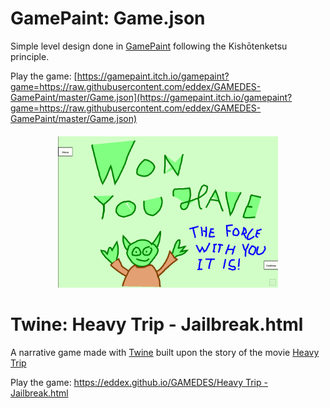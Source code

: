 # GamePaint: Game.json
Simple level design done in [GamePaint](https://gamepaint.itch.io/gamepaint) following the Kishōtenketsu principle.

Play the game: [https://gamepaint.itch.io/gamepaint?game=https://raw.githubusercontent.com/eddex/GAMEDES-GamePaint/master/Game.json](https://gamepaint.itch.io/gamepaint?game=https://raw.githubusercontent.com/eddex/GAMEDES-GamePaint/master/Game.json)

<h4 align="center">
    <img  src="screenshot.png" width=70%>
</h4>

# Twine: Heavy Trip - Jailbreak.html

A narrative game made with [Twine](http://twinery.org/) built upon the story of the movie [Heavy Trip](https://www.imdb.com/title/tt7220754/)

Play the game: [https://eddex.github.io/GAMEDES/Heavy Trip - Jailbreak.html](https://eddex.github.io/GAMEDES/Heavy%20Trip%20-%20Jailbreak.html)
